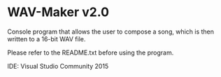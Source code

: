 # WAV-Maker v2.0
Console program that allows the user to compose a song, which is then written to a 16-bit WAV file.

Please refer to the README.txt before using the program. 

IDE: Visual Studio Community 2015
